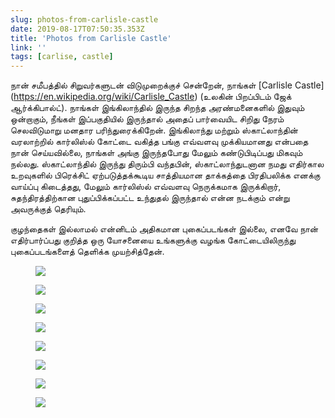 ```yaml
---
slug: photos-from-carlisle-castle
date: 2019-08-17T07:50:35.353Z
title: 'Photos from Carlisle Castle'
link: ''
tags: [carlise, castle]
---
```


நான் சமீபத்தில் சிறுவர்களுடன் விடுமுறைக்குச் சென்றேன், நாங்கள் [Carlisle Castle](<a href="https://en.wikipedia.org/wiki/Carlisle_Castle">https://en.wikipedia.org/wiki/Carlisle_Castle</a>) (உலகின் பிறப்பிடம் ஜேக் ஆர்க்கிபால்ட்). நாங்கள் இங்கிலாந்தில் இருந்த சிறந்த அரண்மனைகளில் இதுவும் ஒன்றாகும், நீங்கள் இப்பகுதியில் இருந்தால் அதைப் பார்வையிட சிறிது நேரம் செலவிடுமாறு மனதார பரிந்துரைக்கிறேன். இங்கிலாந்து மற்றும் ஸ்காட்லாந்தின் வரலாற்றில் கார்லிஸ்ல் கோட்டை வகித்த பங்கு எவ்வளவு முக்கியமானது என்பதை நான் செய்யவில்லை, நாங்கள் அங்கு இருந்தபோது மேலும் கண்டுபிடிப்பது மிகவும் நல்லது. ஸ்காட்லாந்தில் இருந்து திரும்பி வந்தபின், ஸ்காட்லாந்துடனான நமது எதிர்கால உறவுகளில் பிரெக்சிட் ஏற்படுத்தக்கூடிய சாத்தியமான தாக்கத்தை பிரதிபலிக்க எனக்கு வாய்ப்பு கிடைத்தது, மேலும் கார்லிஸ்ல் எவ்வளவு நெருக்கமாக இருக்கிறார், சுதந்திரத்திற்கான புதுப்பிக்கப்பட்ட உந்துதல் இருந்தால் என்ன நடக்கும் என்று அவருக்குத் தெரியும்.

குழந்தைகள் இல்லாமல் என்னிடம் அதிகமான புகைப்படங்கள் இல்லை, எனவே நான் எதிர்பார்ப்பது குறித்த ஒரு யோசனையை உங்களுக்கு வழங்க கோட்டையிலிருந்து புகைப்படங்களைத் தெளிக்க முயற்சித்தேன்.

<figure><img src="/images/2019-08-17-photos-from-carlisle-castle-0.jpeg"></figure>

<figure><img src="/images/2019-08-17-photos-from-carlisle-castle-1.jpeg"></figure>

<figure><img src="/images/2019-08-17-photos-from-carlisle-castle-2.jpeg"></figure>

<figure><img src="/images/2019-08-17-photos-from-carlisle-castle-3.jpeg"></figure>

<figure><img src="/images/2019-08-17-photos-from-carlisle-castle-4.jpeg"></figure>

<figure><img src="/images/2019-08-17-photos-from-carlisle-castle-5.jpeg"></figure>

<figure><img src="/images/2019-08-17-photos-from-carlisle-castle-6.jpeg"></figure>

<figure><img src="/images/2019-08-17-photos-from-carlisle-castle-7.jpeg"></figure>

